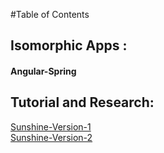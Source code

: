 #Table of Contents

## Isomorphic Apps :

#### Angular-Spring



## Tutorial and Research:
[Sunshine-Version-1](https://github.com/Arthurisme/Sunshine)  
[Sunshine-Version-2](https://github.com/Arthurisme/Sunshine-Version-2)  

